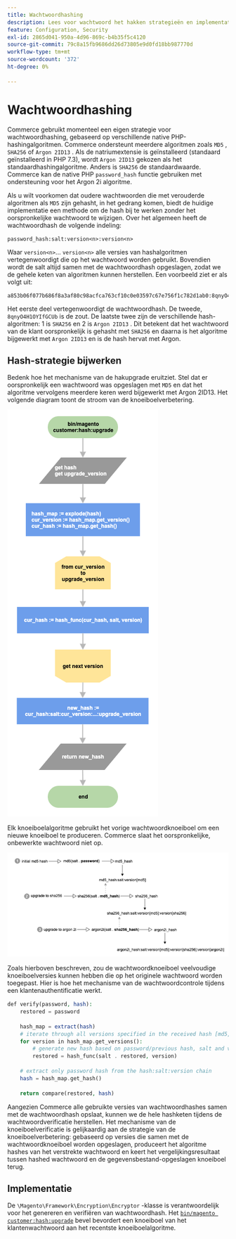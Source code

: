 ```yaml
---
title: Wachtwoordhashing
description: Lees voor wachtwoord het hakken strategieën en implementatie.
feature: Configuration, Security
exl-id: 2865d041-950a-4d96-869c-b4b35f5c4120
source-git-commit: 79c8a15fb9686dd26d73805e9d0fd18bb987770d
workflow-type: tm+mt
source-wordcount: '372'
ht-degree: 0%

---
```


# Wachtwoordhashing

Commerce gebruikt momenteel een eigen strategie voor wachtwoordhashing, gebaseerd op verschillende native PHP-hashingalgoritmen. Commerce ondersteunt meerdere algoritmen zoals `MD5` , `SHA256` of `Argon 2ID13` . Als de natriumextensie is geïnstalleerd (standaard geïnstalleerd in PHP 7.3), wordt `Argon 2ID13` gekozen als het standaardhashingalgoritme. Anders is `SHA256` de standaardwaarde. Commerce kan de native PHP `password_hash` functie gebruiken met ondersteuning voor het Argon 2i algoritme.

Als u wilt voorkomen dat oudere wachtwoorden die met verouderde algoritmen als `MD5` zijn gehasht, in het gedrang komen, biedt de huidige implementatie een methode om de hash bij te werken zonder het oorspronkelijke wachtwoord te wijzigen. Over het algemeen heeft de wachtwoordhash de volgende indeling:

```text
password_hash:salt:version<n>:version<n>
```

Waar `version<n>`... `version<n>` alle versies van hashalgoritmen vertegenwoordigt die op het wachtwoord worden gebruikt. Bovendien wordt de salt altijd samen met de wachtwoordhash opgeslagen, zodat we de gehele keten van algoritmen kunnen herstellen. Een voorbeeld ziet er als volgt uit:

```text
a853b06f077b686f8a3af80c98acfca763cf10c0e03597c67e756f1c782d1ab0:8qnyO4H1OYIfGCUb:1:2
```

Het eerste deel vertegenwoordigt de wachtwoordhash. De tweede, `8qnyO4H1OYIfGCUb` is de zout. De laatste twee zijn de verschillende hash-algoritmen: 1 is `SHA256` en 2 is `Argon 2ID13` . Dit betekent dat het wachtwoord van de klant oorspronkelijk is gehasht met `SHA256` en daarna is het algoritme bijgewerkt met `Argon 2ID13` en is de hash hervat met Argon.

## Hash-strategie bijwerken

Bedenk hoe het mechanisme van de hakupgrade eruitziet. Stel dat er oorspronkelijk een wachtwoord was opgeslagen met `MD5` en dat het algoritme vervolgens meerdere keren werd bijgewerkt met Argon 2ID13. Het volgende diagram toont de stroom van de knoeiboelverbetering.

![&#x200B; de verbeteringswerkschema van de Hash &lbrace;](../../assets/configuration/hash-upgrade-algorithm.png)

Elk knoeiboelalgoritme gebruikt het vorige wachtwoordknoeiboel om een nieuwe knoeiboel te produceren. Commerce slaat het oorspronkelijke, onbewerkte wachtwoord niet op.

![&#x200B; de verbeteringsstrategie van de Hash &#x200B;](../../assets/configuration/hash-upgrade-strategy.png)

Zoals hierboven beschreven, zou de wachtwoordknoeiboel veelvoudige knoeiboelversies kunnen hebben die op het originele wachtwoord worden toegepast.
Hier is hoe het mechanisme van de wachtwoordcontrole tijdens een klantenauthentificatie werkt.

```php
def verify(password, hash):
    restored = password

    hash_map = extract(hash)
    # iterate through all versions specified in the received hash [md5, sha256, argon2id13]
    for version in hash_map.get_versions():
        # generate new hash based on password/previous hash, salt and version
        restored = hash_func(salt . restored, version)

    # extract only password hash from the hash:salt:version chain
    hash = hash_map.get_hash()

    return compare(restored, hash)
```

Aangezien Commerce alle gebruikte versies van wachtwoordhashes samen met de wachtwoordhash opslaat, kunnen we de hele hashketen tijdens de wachtwoordverificatie herstellen. Het mechanisme van de knoeiboelverificatie is gelijkaardig aan de strategie van de knoeiboelverbetering: gebaseerd op versies die samen met de wachtwoordknoeiboel worden opgeslagen, produceert het algoritme hashes van het verstrekte wachtwoord en keert het vergelijkingsresultaat tussen hashed wachtwoord en de gegevensbestand-opgeslagen knoeiboel terug.

## Implementatie

De `\Magento\Framework\Encryption\Encryptor` -klasse is verantwoordelijk voor het genereren en verifiëren van wachtwoordhash. Het [`bin/magento customer:hash:upgrade` &#x200B;](https://experienceleague.adobe.com/nl/docs/commerce-operations/tools/cli-reference/commerce-on-premises#customerhashupgrade) bevel bevordert een knoeiboel van het klantenwachtwoord aan het recentste knoeiboelalgoritme.
